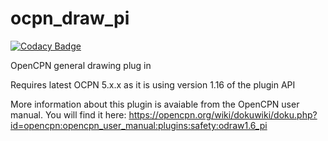 # ocpn_draw_pi
[![Codacy Badge](https://api.codacy.com/project/badge/Grade/8d1c6fafba804b1c91d5e9da9f5de88c)](https://www.codacy.com/app/jongough/ocpn_draw_pi?utm_source=github.com&amp;utm_medium=referral&amp;utm_content=jongough/ocpn_draw_pi&amp;utm_campaign=Badge_Grade)

OpenCPN general drawing plug in

Requires latest OCPN 5.x.x as it is using version 1.16 of the plugin API

More information about this plugin is avaiable from the OpenCPN user manual.
You will find it here:
https://opencpn.org/wiki/dokuwiki/doku.php?id=opencpn:opencpn_user_manual:plugins:safety:odraw1.6_pi


